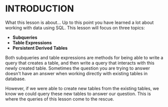# INTRODUCTION

What this lesson is about...
Up to this point you have learned a lot about working with data using SQL. This lesson will focus on three topics:

- **Subqueries**
- **Table Expressions**
- **Persistent Derived Tables**

Both subqueries and table expressions are methods for being able to write a query that creates a table, and then write a query that interacts with this newly created table. Sometimes the question you are trying to answer doesn't have an answer when working directly with existing tables in database.

However, if we were able to create new tables from the existing tables, we know we could query these new tables to answer our question. This is where the queries of this lesson come to the rescue.
